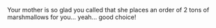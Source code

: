 Your mother is so glad you called that she places an order of 2 tons of marshmallows for you... yeah... good choice!